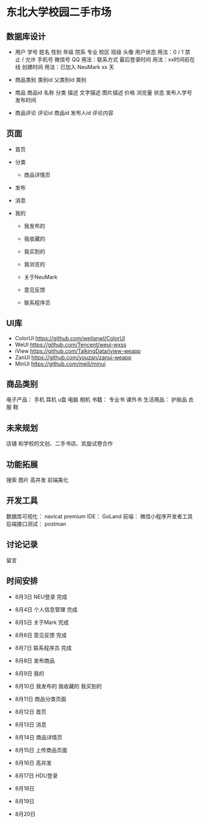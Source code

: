 # 东北大学校园二手市场

## 数据库设计
* 用户
  学号 姓名 性别 年级 院系 专业 校区 班级 头像 
  用户状态		 用法：0 / 1      禁止 / 允许
  手机号 微信号 QQ 用法：联系方式 
  最后登录时间     用法：xx时间前在线
  创建时间        用法：已加入 NeuMark xx 天

* 商品类别
  类别id
  父类别id
  类别
  
* 商品
  商品id
  名称 
  分类 
  描述 文字描述 图片描述
  价格
  浏览量
  状态
  发布人学号
  发布时间
* 商品评论
  评论id
  商品id
  发布人id
  评论内容

## 页面
* 首页
* 分类
  * 商品详情页
* 发布
* 消息
* 我的

  * 我发布的
  * 我收藏的
  * 我买到的
  * 我浏览的

  * 关于NeuMark
  * 意见反馈
  * 联系程序员

## UI库
* ColorUI https://github.com/weilanwl/ColorUI
* WeUI https://github.com/Tencent/weui-wxss
* iView https://github.com/TalkingData/iview-weapp
* ZanUI https://github.com/youzan/zanui-weapp 
* MinUI https://github.com/meili/minui


## 商品类别
电子产品： 手机 耳机 u盘 电脑 相机
书籍： 专业书 课外书
生活用品： 护肤品 衣服 鞋
## 未来规划
店铺 和学校的文创、二手书店、凯旋试卷合作

## 功能拓展
搜索
图片
高并发
前端美化

## 开发工具
数据库可视化： navicat premium
IDE： GoLand
前端： 微信小程序开发者工具
后端接口测试： postman

## 讨论记录
留言

## 时间安排
* 8月3日 NEU登录 完成  
* 8月4日 个人信息管理 完成
* 8月5日 关于Mark 完成
* 8月6日 意见反馈 完成
* 8月7日 联系程序员 完成
* 8月8日  发布商品
* 8月9日  我的
* 8月10日 我发布的 我收藏的 我买到的

* 8月11日 商品分类页面
* 8月12日 首页
* 8月13日 消息
* 8月14日 商品详情页
* 8月15日 上传商品页面
* 8月16日 高并发
* 8月17日 HDU登录
* 8月18日
* 8月19日
* 8月20日 

